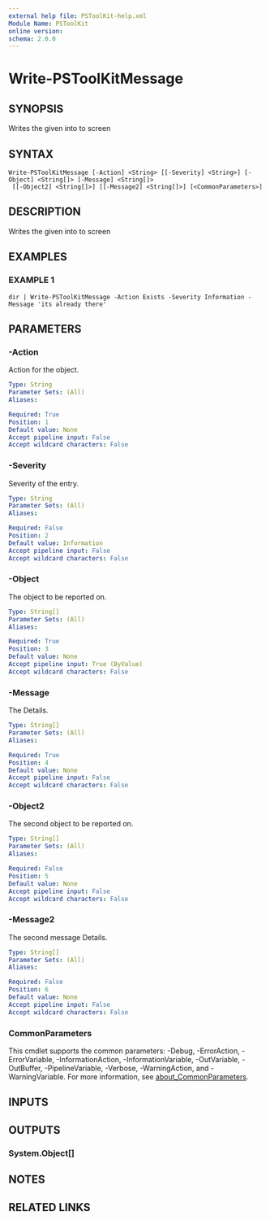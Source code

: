 ```yaml
---
external help file: PSToolKit-help.xml
Module Name: PSToolKit
online version:
schema: 2.0.0
---
```


# Write-PSToolKitMessage

## SYNOPSIS
Writes the given into to screen

## SYNTAX

```
Write-PSToolKitMessage [-Action] <String> [[-Severity] <String>] [-Object] <String[]> [-Message] <String[]>
 [[-Object2] <String[]>] [[-Message2] <String[]>] [<CommonParameters>]
```

## DESCRIPTION
Writes the given into to screen

## EXAMPLES

### EXAMPLE 1
```
dir | Write-PSToolKitMessage -Action Exists -Severity Information -Message 'its already there'
```

## PARAMETERS

### -Action
Action for the object.

```yaml
Type: String
Parameter Sets: (All)
Aliases:

Required: True
Position: 1
Default value: None
Accept pipeline input: False
Accept wildcard characters: False
```

### -Severity
Severity of the entry.

```yaml
Type: String
Parameter Sets: (All)
Aliases:

Required: False
Position: 2
Default value: Information
Accept pipeline input: False
Accept wildcard characters: False
```

### -Object
The object to be reported on.

```yaml
Type: String[]
Parameter Sets: (All)
Aliases:

Required: True
Position: 3
Default value: None
Accept pipeline input: True (ByValue)
Accept wildcard characters: False
```

### -Message
The Details.

```yaml
Type: String[]
Parameter Sets: (All)
Aliases:

Required: True
Position: 4
Default value: None
Accept pipeline input: False
Accept wildcard characters: False
```

### -Object2
The second object to be reported on.

```yaml
Type: String[]
Parameter Sets: (All)
Aliases:

Required: False
Position: 5
Default value: None
Accept pipeline input: False
Accept wildcard characters: False
```

### -Message2
The second message Details.

```yaml
Type: String[]
Parameter Sets: (All)
Aliases:

Required: False
Position: 6
Default value: None
Accept pipeline input: False
Accept wildcard characters: False
```

### CommonParameters
This cmdlet supports the common parameters: -Debug, -ErrorAction, -ErrorVariable, -InformationAction, -InformationVariable, -OutVariable, -OutBuffer, -PipelineVariable, -Verbose, -WarningAction, and -WarningVariable. For more information, see [about_CommonParameters](http://go.microsoft.com/fwlink/?LinkID=113216).

## INPUTS

## OUTPUTS

### System.Object[]
## NOTES

## RELATED LINKS
